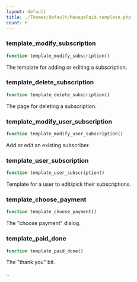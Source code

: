 ```yaml
---
layout: default
title: ./Themes/default/ManagePaid.template.php
count: 6
---
```


### template_modify_subscription

```php
function template_modify_subscription()
```
The template for adding or editing a subscription.



### template_delete_subscription

```php
function template_delete_subscription()
```
The page for deleting a subscription.



### template_modify_user_subscription

```php
function template_modify_user_subscription()
```
Add or edit an existing subscriber.



### template_user_subscription

```php
function template_user_subscription()
```
Template for a user to edit/pick their subscriptions.



### template_choose_payment

```php
function template_choose_payment()
```
The "choose payment" dialog.



### template_paid_done

```php
function template_paid_done()
```
The "thank you" bit.

..

